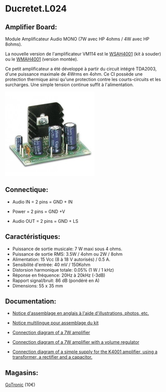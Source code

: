 # Ducretet.L024

## Amplifier Board:

Module Amplificateur Audio MONO (7W avec HP 4ohms / 4W avec HP 8ohms).

La nouvelle version de l'amplificateur VM114 est le [WSAH4001](https://www.velleman.eu/products/view/?id=461814)  (kit à souder)  ou  le [WMAH4001](https://www.velleman.eu/products/view/?id=461748)  (version montée).

Ce petit amplificateur a été développé à partir du circuit intégré TDA2003, d'une  puissance maximale de 4Wrms en 4ohm. Ce CI possède une protection  thermique ainsi qu'une protection contre les courts-circuits et les surcharges. Une simple tension continue suffit à l'alimentation. 

![image](ar-amplificateur-bf-7-w-617.jpg)

## Connectique:

- Audio IN = 2 pins = GND + IN

- Power = 2 pins = GND  +V

- Audio OUT = 2 pins = GND + LS

  

## Caractéristiques:

- Puissance de sortie musicale: 7 W maxi sous 4 ohms.
- Puissance de sortie RMS: 3.5W / 4ohm ou 2W / 8ohm
- Alimentation: 15 Vcc (8 à 18 V autorisés) / 0.5 A.
- Sensibilité d'entrée: 40 mV / 150Kohm
- Distorsion  harmonique totale: 0.05% (1 W / 1 kHz)
- Réponse en fréquence: 20Hz à 20kHz (-3dB)
- Rapport signal/bruit: 86 dB (pondéré en A)
- Dimensions: 55 x 35 mm

## Documentation:

* [Notice d'assemblage en anglais à l'aide d'illustrations, photos, etc.](illustrated_assembly_manual_k4001.pdf) 
* [Notice multilingue pour assemblage du kit](assembly_manual_k4001.pdf)

* [Connection diagram of a 7W amplifier](infosheet_k4001_connection.pdf)
* [Connection diagram of a 7W amplifier with a volume regulator](https://www.velleman.eu/downloads/0/infosheets/infosheet_k4001_connection_volumereg.pdf)
* [Connection diagram of a simple supply for the K4001 amplifier, using a transformer, a rectifier and a capacitor.](https://www.velleman.eu/downloads/0/infosheets/infosheet_k4001_supply.pdf)


## Magasins:

[GoTronic](https://www.gotronic.fr/art-amplificateur-bf-7-w-617.htm) (10€)

